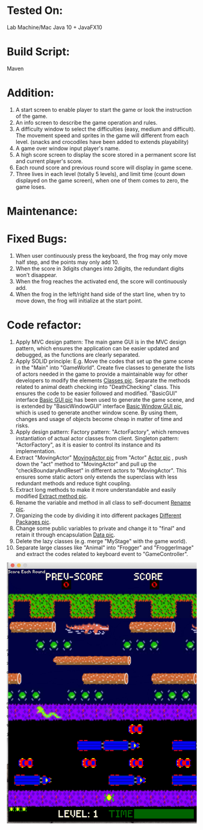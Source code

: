# Tested On:
Lab Machine/Mac Java 10 + JavaFX10
# Build Script:
Maven
# Addition:
1.	A start screen to enable player to start the game or look the instruction of the game.
2.	An info screen to describe the game operation and rules.
3.	A difficulty window to select the difficulties (easy, medium and difficult). The movement speed and sprites in the game will different from each level. (snacks and crocodiles have been added to extends playability)
4.	A game over window input player's name.
5.	A high score screen to display the score stored in a permanent score list and current player's score. 
6.	Each round score and previous round score will display in game scene.
7.	Three lives in each level (totally 5 levels), and limit time (count down displayed on the game screen), when one of them comes to zero, the game loses.

# Maintenance:
# Fixed Bugs:
1.	When user continuously press the keyboard, the frog may only move half step, and the points may only add 10.
2.	When the score in 3digits changes into 2digits, the redundant digits won't disappear.
3.	When the frog reaches the activated end, the score will continuously add.
4.	When the frog in the left/right hand side of the start line, when try to move down, the frog will initialize at the start point.

# Code refactor:
1.	Apply MVC design pattern: The main game GUI is in the MVC design pattern, which ensures the application can be easier updated and debugged, as the functions are clearly separated.
2.	Apply SOLID principle:  E.g. Move the codes that set up the game scene in the "Main" into "GameWorld". Create five classes to generate the lists of actors needed in the game to provide a maintainable way for other developers to modify the elements [Classes pic](/resource/RefactorPic/Classes.png). Separate the methods related to animal death checking into "DeathChecking" class. This ensures the code to be easier followed and modified. "BasicGUI" interface [Basic GUI pic](/resource/RefactorPic/BasicGUI.png) has been used to generate the game scene, and is extended by "BasicWindowGUI" interface [Basic Window GUI pic](/resource/RefactorPic/BasicWindowGUI.png), which is used to generate another window scene. By using them, changes and usage of objects become cheap in matter of time and risks. 
3.	Apply design pattern: Factory pattern: "ActorFactory", which removes instantiation of actual actor classes from client. Singleton pattern: "ActorFactory", as it is easier to control its instance and its implementation.
4.  Extract "MovingActor" [MovingActor pic](/resource/RefactorPic/MovingActor.png) from "Actor" [Actor pic](/resource/RefactorPic/Actor.png) , push down the "act" method to "MovingActor" and pull up the "checkBoundaryAndReset" in different actors to "MovingActor". This ensures some static actors only extends the superclass with less redundant methods and reduce tight coupling.
5.	Extract long methods to make it more understandable and easily modified [Extract method pic](/resource/RefactorPic/ExtractMethod.png).
6.	Rename the variable and method in all class to self-document [Rename pic](/resource/RefactorPic/Rename.png).
7.	Organizing the code by dividing it into different packages [Different Packages pic](/resource/RefactorPic/Packages.png).
8.	Change some public variables to private and change it to "final" and retain it through encapsulation [Data pic](/resource/RefactorPic/Data.png).
9.	Delete the lazy classes (e.g. merge "MyStage" with the game world).
10.	Separate large classes like "Animal" into "Frogger" and "FroggerImage" and extract the codes related to keyboard event to "GameController".

![alt text](/resource/RefactorPic/gameShoot.png)
